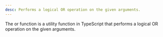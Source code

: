 ```yaml
---
desc: Performs a logical OR operation on the given arguments.
---
```


The or function is a utility function in TypeScript that performs a
logical OR operation on the given arguments.
